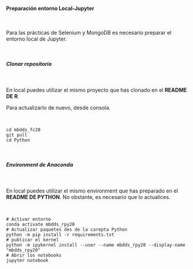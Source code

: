 
#### Preparación entorno Local-Jupyter

<br>

Para las prácticas de Selenium y MongoDB es necesario preparar el entorno local de Jupyter.

<br>

##### Clonar repositorio

<br>

En local puedes utilizar el mismo proyecto que has clonado en el **README DE R**. 

Para actualizarlo de nuevo, desde consola.

<br>

```
cd mbdds_fc20
git pull
cd Python
```

<br>

##### Environment de Anaconda

<br>

En local puedes utilizar el mismo environment que has preparado en el **README DE PYTHON**. No obstante, es necesario que lo actualices.

<br>

```
# Activar entorno
conda activate mbdds_rpy20
# Actualizar paquetes des de la carepta Python
python -m pip install -r requirements.txt  
# publicar el kernel
python -m ipykernel install --user --name mbdds_rpy20 --display-name "mbdds_rpy20"
# Abrir los notebooks
jupyter notebook
```
